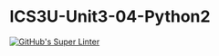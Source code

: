# ICS3U-Unit3-04-Python2

[![GitHub's Super Linter](https://github.com/Dahrio-Francois/ICS3U-Unit3-04-Python2/workflows/GitHub's%20Super%20Linter/badge.svg)](https://github.com/Dahrio-Francois/ICS3U-Unit3-04-Python2/actions)
